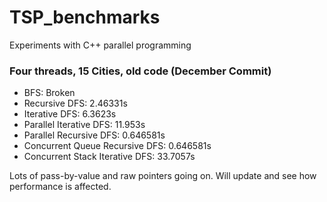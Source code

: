 # TSP_benchmarks
Experiments with C++ parallel programming
### Four threads, 15 Cities, old code (December Commit)
* BFS: Broken
* Recursive DFS: 2.46331s
* Iterative DFS: 6.3623s
* Parallel Iterative DFS: 11.953s
* Parallel Recursive DFS: 0.646581s
* Concurrent Queue Recursive DFS: 0.646581s
* Concurrent Stack Iterative DFS: 33.7057s

Lots of pass-by-value and raw pointers going on. Will update and see how performance is affected. 


